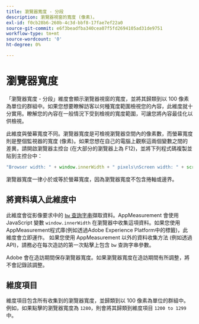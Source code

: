 ```yaml
---
title: 瀏覽器寬度 - 分段
description: 瀏覽器視窗的寬度 (像素)。
exl-id: f0cb28b6-260b-4c3d-bbf8-17fae7ef22a0
source-git-commit: e6f3beadfba340cea07f5fd2694105ad31de9751
workflow-type: tm+mt
source-wordcount: '0'
ht-degree: 0%

---
```


# 瀏覽器寬度

「瀏覽器寬度 - 分段」維度會顯示瀏覽器視窗的寬度，並將其歸類到以 100 像素為單位的群組中。如果您想要瞭解訪客以何種寬度範圍檢視您的內容，此維度就十分實用。瞭解您的內容在一般情況下受到檢視的寬度範圍，可讓您將內容最佳化以供檢視。

此維度與螢幕寬度不同。瀏覽器寬度是可檢視瀏覽器空間內的像素數，而螢幕寬度則是整個監視器的寬度 (像素)。如果您想在自己的電腦上觀察這兩個變數之間的差異，請開啟瀏覽器主控台 (在大部分的瀏覽器上為 F12)，並將下列程式碼複製並貼到主控台中：

```javascript
"Browser width: " + window.innerWidth + " pixels\nScreen width: " + screen.width + " pixels";
```

瀏覽器寬度一律小於或等於螢幕寬度，因為瀏覽器寬度不包含捲軸或邊界。

## 將資料填入此維度中

此維度會從影像要求中的 [`bw` 查詢字串](/help/implement/validate/query-parameters.md)擷取資料。AppMeasurement 會使用 JavaScript 變數 `window.innerWidth` 在瀏覽器中收集這項資料。如果您使用AppMeasurement程式庫(例如透過Adobe Experience Platform中的標籤)，此維度會立即運作。 如果您使用 AppMeasurement 以外的資料收集方法 (例如透過 API)，請務必在每次造訪的第一次點擊上包含 `bw` 查詢字串參數。

Adobe 會在造訪期間保存瀏覽器寬度。如果瀏覽器寬度在造訪期間有所調整，將不會記錄該調整。

## 維度項目

維度項目包含所有收集到的瀏覽器寬度，並歸類到以 100 像素為單位的群組中。例如，如果點擊的瀏覽器寬度為 `1280`，則會將其歸類到維度項目 `1200 to 1299` 中。
